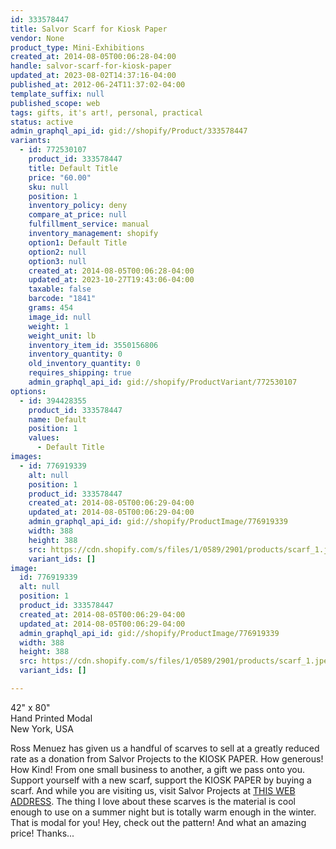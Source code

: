 ```yaml
---
id: 333578447
title: Salvor Scarf for Kiosk Paper
vendor: None
product_type: Mini-Exhibitions
created_at: 2014-08-05T00:06:28-04:00
handle: salvor-scarf-for-kiosk-paper
updated_at: 2023-08-02T14:37:16-04:00
published_at: 2012-06-24T11:37:02-04:00
template_suffix: null
published_scope: web
tags: gifts, it's art!, personal, practical
status: active
admin_graphql_api_id: gid://shopify/Product/333578447
variants:
  - id: 772530107
    product_id: 333578447
    title: Default Title
    price: "60.00"
    sku: null
    position: 1
    inventory_policy: deny
    compare_at_price: null
    fulfillment_service: manual
    inventory_management: shopify
    option1: Default Title
    option2: null
    option3: null
    created_at: 2014-08-05T00:06:28-04:00
    updated_at: 2023-10-27T19:43:06-04:00
    taxable: false
    barcode: "1841"
    grams: 454
    image_id: null
    weight: 1
    weight_unit: lb
    inventory_item_id: 3550156806
    inventory_quantity: 0
    old_inventory_quantity: 0
    requires_shipping: true
    admin_graphql_api_id: gid://shopify/ProductVariant/772530107
options:
  - id: 394428355
    product_id: 333578447
    name: Default
    position: 1
    values:
      - Default Title
images:
  - id: 776919339
    alt: null
    position: 1
    product_id: 333578447
    created_at: 2014-08-05T00:06:29-04:00
    updated_at: 2014-08-05T00:06:29-04:00
    admin_graphql_api_id: gid://shopify/ProductImage/776919339
    width: 388
    height: 388
    src: https://cdn.shopify.com/s/files/1/0589/2901/products/scarf_1.jpeg?v=1407211589
    variant_ids: []
image:
  id: 776919339
  alt: null
  position: 1
  product_id: 333578447
  created_at: 2014-08-05T00:06:29-04:00
  updated_at: 2014-08-05T00:06:29-04:00
  admin_graphql_api_id: gid://shopify/ProductImage/776919339
  width: 388
  height: 388
  src: https://cdn.shopify.com/s/files/1/0589/2901/products/scarf_1.jpeg?v=1407211589
  variant_ids: []

---
```


42" x 80"  
Hand Printed Modal  
New York, USA

Ross Menuez has given us a handful of scarves to sell at a greatly reduced rate as a donation from Salvor Projects to the KIOSK PAPER. How generous! How Kind! From one small business to another, a gift we pass onto you. Support yourself with a new scarf, support the KIOSK PAPER by buying a scarf. And while you are visiting us, visit Salvor Projects at [THIS WEB ADDRESS](http://shop.salvorprojects.com/). The thing I love about these scarves is the material is cool enough to use on a summer night but is totally warm enough in the winter. That is modal for you! Hey, check out the pattern! And what an amazing price! Thanks...